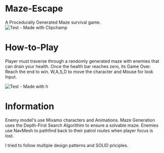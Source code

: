 # Maze-Escape

A Procedurally Generated Maze survival game.
![Test - Made with Clipchamp](https://github.com/BilGameDev/Maze-Escape/assets/107997032/a287c9e7-ad5c-4c3b-adca-fd15f476b20c)

# How-to-Play

Player must traverse through a randomly generated maze with enemies that can drain your health. Once the health bar reaches zero, its Game Over. Reach the end to win.
W,A,S,D to move the character and Mouse for look Input.

![Test - Made with h](https://github.com/BilGameDev/Maze-Escape/assets/107997032/56718f4a-4647-4ef1-841b-956f7ffea501)

# Information

Enemy model's use Mixamo characters and Animations.
Maze Generation uses the Depth-First Search Algorithim to ensure a solvable maze.
Enemies use NavMesh to pathfind back to their patrol routes when player focus is lost.

I tried to follow multiple design patterns and SOLID priciples.


 
